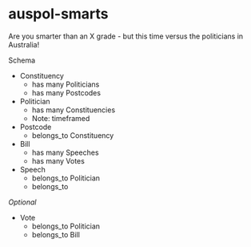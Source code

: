 auspol-smarts
=============

Are you smarter than an X grade - but this time versus the politicians in Australia!

Schema
- Constituency
	- has many Politicians
	- has many Postcodes
- Politician
	- has many Constituencies
	- Note: timeframed
- Postcode
	- belongs_to Constituency
- Bill
	- has many Speeches
	- has many Votes
- Speech
	- belongs_to Politician
	- belongs_to 

*Optional*
- Vote
	- belongs_to Politician
	- belongs_to Bill
	
	
